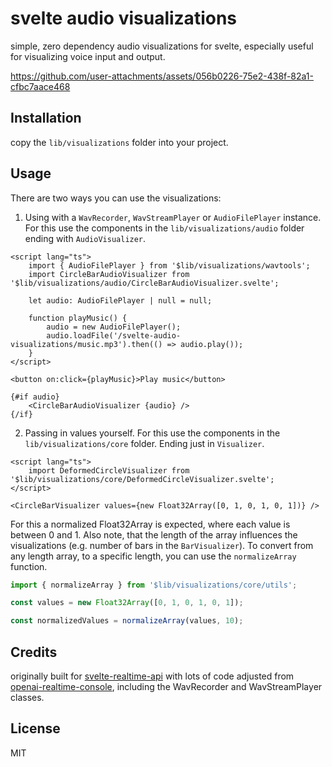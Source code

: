 # svelte audio visualizations

simple, zero dependency audio visualizations for svelte, especially useful for visualizing voice input and output.

https://github.com/user-attachments/assets/056b0226-75e2-438f-82a1-cfbc7aace468

## Installation

copy the `lib/visualizations` folder into your project.

## Usage

There are two ways you can use the visualizations:

1. Using with a `WavRecorder`, `WavStreamPlayer` or `AudioFilePlayer` instance. For this use the components in the `lib/visualizations/audio` folder ending with `AudioVisualizer`.

```svelte
<script lang="ts">
	import { AudioFilePlayer } from '$lib/visualizations/wavtools';
    import CircleBarAudioVisualizer from '$lib/visualizations/audio/CircleBarAudioVisualizer.svelte';

    let audio: AudioFilePlayer | null = null;

    function playMusic() {
		audio = new AudioFilePlayer();
		audio.loadFile('/svelte-audio-visualizations/music.mp3').then(() => audio.play());
    }
</script>

<button on:click={playMusic}>Play music</button>

{#if audio}
    <CircleBarAudioVisualizer {audio} />
{/if}
```

2. Passing in values yourself. For this use the components in the `lib/visualizations/core` folder. Ending just in `Visualizer`.

```svelte
<script lang="ts">
	import DeformedCircleVisualizer from '$lib/visualizations/core/DeformedCircleVisualizer.svelte';
</script>

<CircleBarVisualizer values={new Float32Array([0, 1, 0, 1, 0, 1])} />
```

For this a normalized Float32Array is expected, where each value is between 0 and 1. Also note, that the length of the array influences the visualizations (e.g. number of bars in the `BarVisualizer`). To convert from any length array, to a specific length, you can use the `normalizeArray` function.

```ts
import { normalizeArray } from '$lib/visualizations/core/utils';

const values = new Float32Array([0, 1, 0, 1, 0, 1]);

const normalizedValues = normalizeArray(values, 10);
```


## Credits

originally built for [svelte-realtime-api](https://github.com/flo-bit/svelte-openai-realtime-api) with lots of code adjusted from [openai-realtime-console](https://github.com/openai/openai-realtime-console), including the WavRecorder and WavStreamPlayer classes.

## License

MIT
